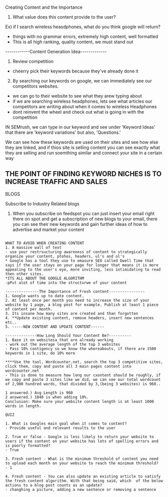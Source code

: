 Creating Content and the Importance 

1. What value does this content provide to the user?

Ex) if I search wireless heasdphones, what do you think google will return?
- things with no grammar errors, extremely high content, well formatted
- This is all high ranking, quality content, we must stand out

------------Content Generation Idea-------------
1. Review competition
- cheerry pick their keywords because they've already done it
2. By searching our keywords on google, we can immediately see our competitors websites.
- we can go to their website to see what they arew typing about 
- if we are searching wireless headphones, lets see what articles our competitors are writing about when it comes to wireless Headphones 
- dont reinvent the wheel and check out what is going in with the competition 

IN SEMrush, we can type in our keyword and see under 'Keyword Ideas' that there are 'keyword variations' but also, 'Questions.'

We can see how these keywords are used on their sites and see how else they are linked, and if thios site is selling content you can see exactly what they are selling and run soemthing similar and connect your site in a certain way

THE POINT OF FINDING KEYWORD NICHES IS TO INCREASE TRAFFIC AND SALES
---------------------------------------------------

BLOGS

Subscribe to Industry Related blogs
1. When you subscribe on feedspot you can just insert your email right there on spot and get a subscription of new blogs to your email, there you can see their new keywords and gain further ideas of how to advertise and market your content


~~~~~~~~~~~~~~~~~~~~~~~~~~~~~~~~~~~~~~~~~~~~~~~~~~~~~~~~~~

WHAT TO AVOID WHEN CREATING CONTENT
1. A massive wall of text
- use your restrsucturing awareness of content to strategically organize your content, ptohos, headers, ul's and ol's 
* Google has a tool they use to emasure SEO called Dwell Time that says if the user stays on your page for longer that means it is more appealing to the user's eye, more inviting, less intimidating to read then other sites.
*ITS ALL ABOUT THE GOOGLE ALGORITHM
-pPut alot of time into the structurwe of your content

---------------The Importance of Fresh content----------------
1. Google wants up to date content.
2. At least once per month you need to increase the size of your website by 1 page, a blog post for example. Publish at least 1 piece of content per month.
3. Its insane how many sites are created and than forgotten
4. **Update existing content, remove headers, insert new sentences etc..
5. -----NEW CONTENT AND UPDATE CONTENT------

--------------How Long Should Your Content Be?----------
1. Base it on websitesa that are already working
- work out the average length of the top 3 websites
- Pass 10% contigency so we know the whereabouts, if there are 1500 keywords in 1 site, do 10% more 

****Use the tool, Wordcounter.net, search the top 3 competitive sites, click them, copy and paste all 3 main pages content into wordcounter.net
- This is done to measure how long our cxontent should be roughly, if we copy and paste 3 sites like we did, we can see our total wordcount of 2,900 hundred words, that divided by 3,(being 3 websites) is 960..

1 answered.) Avg Length is 960
2 answered.) 1040 is when adding 10%.
Conclusion: Make sure your website content length is at least 1000 words in length.

QUIZ

1. What is Googles main goal when it comes to content?
- Provide useful and relevant results to the user

2. True or false - Google is less likely to return your website to users if the content on your website has lots of spelling errors and is poorly formatted?
- True

3. Fresh content - What is the minimum threshold of content you need to upload each month on your website to reach the minimum threshold?
- 1

4. Fresh content - You can also update an existing article to satisfy the fresh content algorithm. With that being said, which  of the below actions to a blog post counts as an update?
- changhing a picture, adding a new sentence or removing a sentence 


